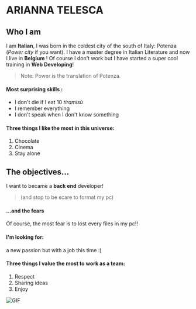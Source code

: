 
# ARIANNA TELESCA 

## Who I am
I am **Italian**, I was born in the coldest city of the south of Italy: Potenza (*Power city* if you want). I have a master degree in Italian Literature and now I live in **Belgium** ! Of course I don't work but I have started a super cool training in **Web Developing**!

> Note: Power is the translation of Potenza.

####  Most surprising skills :
- I don't die if I eat 10 *tiramisù*
- I remember everything
- I don't speak when I don't know something

#### Three things I like the most in this universe:
1. Chocolate
2. Cinema
3. Stay alone

## The objectives...
I want to became a **back end** developer!
> (and stop to be scare to format my pc)

#### ...and the fears
Of course, the most fear is to lost every files in my pc!!

#### I'm looking for:
a new passion but with a job this time :) 

#### Three things I value the most to work as a team:
1. Respect
2. Sharing ideas
3. Enjoy

![GIF](https://c.tenor.com/NmjGWE3U1-8AAAAd/cat.gif)



